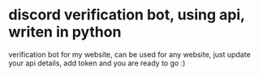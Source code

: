 # discord verification bot, using api, writen in python
verification bot for my website, can be used for any website, just update your api details, add token and you are ready to go :)

